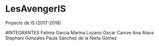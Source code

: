 # LesAvengerIS
Projecto de IS (2017-2018)


#INTEGRANTES
Fatima García
Marina Lozano
Oscar Canive
Ana Alava
Stephani Gonzales
Paula Sánchez de la Nieta Gómez
